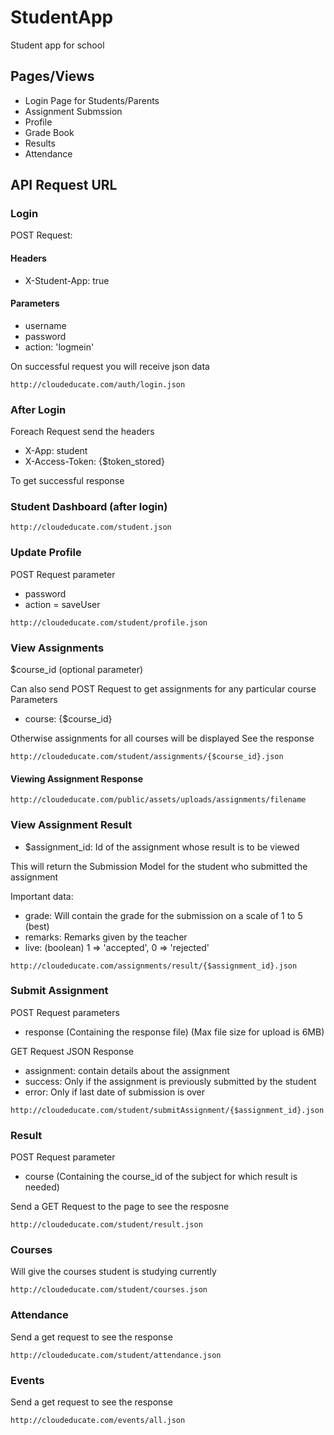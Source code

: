 # StudentApp
Student app for school

## Pages/Views ##
- Login Page for Students/Parents
- Assignment Submssion
- Profile
- Grade Book
- Results
- Attendance
 
## API Request URL ##
### Login ###
POST Request: 

#### Headers ####
- X-Student-App: true

#### Parameters ####
- username
- password
- action: 'logmein'

On successful request you will receive json data 
```
http://cloudeducate.com/auth/login.json
```

### After Login ###
Foreach Request send the headers
- X-App: student
- X-Access-Token: {$token_stored}

To get successful response 


### Student Dashboard (after login) ###
```
http://cloudeducate.com/student.json
```

### Update Profile ###
POST Request parameter
- password
- action = saveUser
```
http://cloudeducate.com/student/profile.json
```

### View Assignments  ###
$course_id (optional parameter)

Can also send POST Request to get assignments for any particular course
Parameters
- course: {$course_id}

Otherwise assignments for all courses will be displayed
See the response

```
http://cloudeducate.com/student/assignments/{$course_id}.json
```
#### Viewing Assignment Response ####
```
http://cloudeducate.com/public/assets/uploads/assignments/filename
```

### View Assignment Result  ###
- $assignment_id: Id of the assignment whose result is to be viewed

This will return the Submission Model for the student who submitted the assignment

Important data:
- grade: Will contain the grade for the submission on a scale of 1 to 5 (best)
- remarks: Remarks given by the teacher
- live: (boolean) 1 => 'accepted', 0 => 'rejected'

```
http://cloudeducate.com/assignments/result/{$assignment_id}.json
```

### Submit Assignment ###
POST Request parameters
- response (Containing the response file) (Max file size for upload is 6MB)

GET Request JSON Response
- assignment: contain details about the assignment
- success: Only if the assignment is previously submitted by the student
- error: Only if last date of submission is over

```
http://cloudeducate.com/student/submitAssignment/{$assignment_id}.json
```

###  Result ###
POST Request parameter
- course (Containing the course_id of the subject for which result is needed)

Send a GET Request to the page to see the resposne
```
http://cloudeducate.com/student/result.json
```


### Courses ###
Will give the courses student is studying currently
```
http://cloudeducate.com/student/courses.json
```

### Attendance ###
Send a get request to see the response

```
http://cloudeducate.com/student/attendance.json
```

### Events ###
Send a get request to see the response
```
http://cloudeducate.com/events/all.json
```

